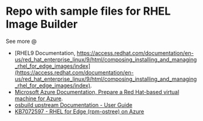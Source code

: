 # Repo with sample files for RHEL Image Builder
See more @ 
- [RHEL9 Documentation, https://access.redhat.com/documentation/en-us/red_hat_enterprise_linux/9/html/composing_installing_and_managing_rhel_for_edge_images/index](https://access.redhat.com/documentation/en-us/red_hat_enterprise_linux/9/html/composing_installing_and_managing_rhel_for_edge_images/index).
- [Microsoft Azure Documentation, Prepare a Red Hat-based virtual machine for Azure](https://learn.microsoft.com/en-us/azure/virtual-machines/linux/redhat-create-upload-vhd#hyper-v-manager).
- [osbuild upstream Documentation - User Guide](https://osbuild.org/docs/user-guide/introduction)
- [KB7072597 - RHEL for Edge (rpm-ostree) on Azure](https://access.redhat.com/solutions/7072597)